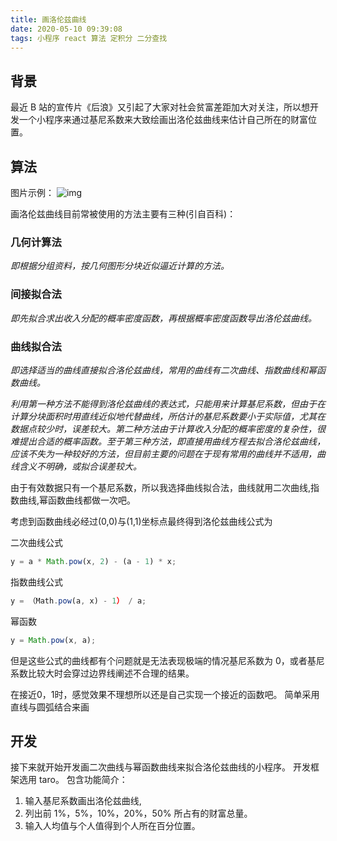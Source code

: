 ```yaml
---
title: 画洛伦兹曲线
date: 2020-05-10 09:39:08
tags: 小程序 react 算法 定积分 二分查找
---
```


## 背景

最近 B 站的宣传片《后浪》又引起了大家对社会贫富差距加大对关注，所以想开发一个小程序来通过基尼系数来大致绘画出洛伦兹曲线来估计自己所在的财富位置。

## 算法

图片示例：
![img](https://bkimg.cdn.bcebos.com/pic/8601a18b87d6277f1a928d9020381f30e824fc92?x-bce-process=image/crop,x_0,y_54,w_631,h_417/watermark,g_7,image_d2F0ZXIvYmFpa2U4MA==,xp_5,yp_5)

画洛伦兹曲线目前常被使用的方法主要有三种(引自百科)：

### 几何计算法

_即根据分组资料，按几何图形分块近似逼近计算的方法。_

### 间接拟合法

_即先拟合求出收入分配的概率密度函数，再根据概率密度函数导出洛伦兹曲线。_

### 曲线拟合法

_即选择适当的曲线直接拟合洛伦兹曲线，常用的曲线有二次曲线、指数曲线和幂函数曲线。_

_利用第一种方法不能得到洛伦兹曲线的表达式，只能用来计算基尼系数，但由于在计算分块面积时用直线近似地代替曲线，所估计的基尼系数要小于实际值，尤其在数据点较少时，误差较大。第二种方法由于计算收入分配的概率密度的复杂性，很难提出合适的概率函数。至于第三种方法，即直接用曲线方程去拟合洛伦兹曲线，应该不失为一种较好的方法，但目前主要的问题在于现有常用的曲线并不适用，曲线含义不明确，或拟合误差较大。_

由于有效数据只有一个基尼系数，所以我选择曲线拟合法，曲线就用二次曲线,指数曲线,幂函数曲线都做一次吧。

考虑到函数曲线必经过(0,0)与(1,1)坐标点最终得到洛伦兹曲线公式为

二次曲线公式

```js
y = a * Math.pow(x, 2) - (a - 1) * x;
```

指数曲线公式

```js
y = （Math.pow(a, x) - 1） / a;
```

幂函数

```js
y = Math.pow(x, a);
```

但是这些公式的曲线都有个问题就是无法表现极端的情况基尼系数为 0，或者基尼系数比较大时会穿过边界线阐述不合理的结果。

在接近0，1时，感觉效果不理想所以还是自己实现一个接近的函数吧。
简单采用直线与圆弧结合来画

## 开发

接下来就开始开发画二次曲线与幂函数曲线来拟合洛伦兹曲线的小程序。
开发框架选用 taro。
包含功能简介：

1. 输入基尼系数画出洛伦兹曲线,
1. 列出前 1%，5%，10%，20%，50% 所占有的财富总量。
1. 输入人均值与个人值得到个人所在百分位置。
